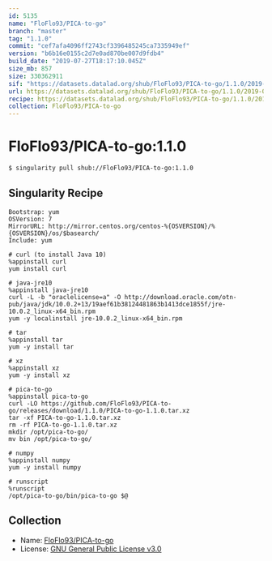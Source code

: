 ```yaml
---
id: 5135
name: "FloFlo93/PICA-to-go"
branch: "master"
tag: "1.1.0"
commit: "cef7afa4096ff2743cf3396485245ca7335949ef"
version: "b6b16e0155c2d7e0ad870be007d9fdb4"
build_date: "2019-07-27T18:17:10.045Z"
size_mb: 857
size: 330362911
sif: "https://datasets.datalad.org/shub/FloFlo93/PICA-to-go/1.1.0/2019-07-27-cef7afa4-b6b16e01/b6b16e0155c2d7e0ad870be007d9fdb4.simg"
url: https://datasets.datalad.org/shub/FloFlo93/PICA-to-go/1.1.0/2019-07-27-cef7afa4-b6b16e01/
recipe: https://datasets.datalad.org/shub/FloFlo93/PICA-to-go/1.1.0/2019-07-27-cef7afa4-b6b16e01/Singularity
collection: FloFlo93/PICA-to-go
---
```


# FloFlo93/PICA-to-go:1.1.0

```bash
$ singularity pull shub://FloFlo93/PICA-to-go:1.1.0
```

## Singularity Recipe

```singularity
Bootstrap: yum
OSVersion: 7
MirrorURL: http://mirror.centos.org/centos-%{OSVERSION}/%{OSVERSION}/os/$basearch/
Include: yum

# curl (to install Java 10)
%appinstall curl
yum install curl
 
# java-jre10 
%appinstall java-jre10
curl -L -b "oraclelicense=a" -O http://download.oracle.com/otn-pub/java/jdk/10.0.2+13/19aef61b38124481863b1413dce1855f/jre-10.0.2_linux-x64_bin.rpm
yum -y localinstall jre-10.0.2_linux-x64_bin.rpm

# tar
%appinstall tar
yum -y install tar

# xz
%appinstall xz
yum -y install xz

# pica-to-go
%appinstall pica-to-go
curl -LO https://github.com/FloFlo93/PICA-to-go/releases/download/1.1.0/PICA-to-go-1.1.0.tar.xz
tar -xf PICA-to-go-1.1.0.tar.xz
rm -rf PICA-to-go-1.1.0.tar.xz
mkdir /opt/pica-to-go/
mv bin /opt/pica-to-go/

# numpy
%appinstall numpy
yum -y install numpy

# runscript
%runscript 
/opt/pica-to-go/bin/pica-to-go $@
```

## Collection

 - Name: [FloFlo93/PICA-to-go](https://github.com/FloFlo93/PICA-to-go)
 - License: [GNU General Public License v3.0](https://api.github.com/licenses/gpl-3.0)

